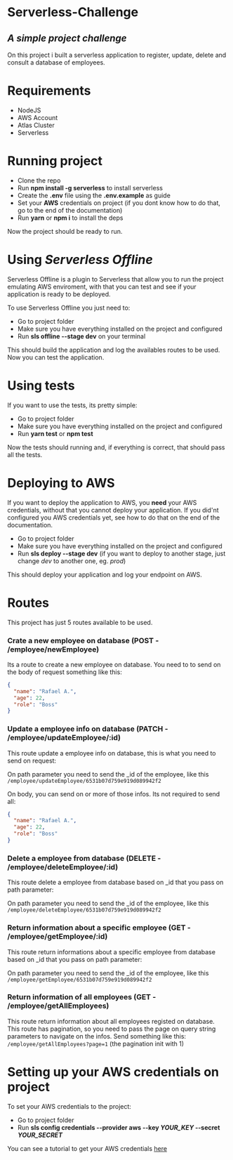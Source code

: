 # Serverless-Challenge

## _A simple project challenge_

On this project i built a serverless application to register, update, delete and consult a database of employees.

# Requirements

- NodeJS
- AWS Account
- Atlas Cluster
- Serverless

# Running project

- Clone the repo
- Run **npm install -g serverless** to install serverless
- Create the **.env** file using the **.env.example** as guide
- Set your **AWS** credentials on project (if you dont know how to do that, go to the end of the documentation)
- Run **yarn** or **npm i** to install the deps

Now the project should be ready to run.

# Using _Serverless Offline_

Serverless Offline is a plugin to Serverless that allow you to run the project emulating AWS enviroment, with that you can test and see if your application is ready to be deployed.

To use Serverless Offline you just need to:

- Go to project folder
- Make sure you have everything installed on the project and configured
- Run **sls offline --stage dev** on your terminal

This should build the application and log the availables routes to be used. Now you can test the application.

# Using tests

If you want to use the tests, its pretty simple:

- Go to project folder
- Make sure you have everything installed on the project and configured
- Run **yarn test** or **npm test**

Now the tests should running and, if everything is correct, that should pass all the tests.

# Deploying to AWS

If you want to deploy the application to AWS, you **need** your AWS credentials, without that you cannot deploy your application. If you did'nt configured you AWS credentials yet, see how to do that on the end of the documentation.

- Go to project folder
- Make sure you have everything installed on the project and configured
- Run **sls deploy --stage dev** (if you want to deploy to another stage, just change _dev_ to another one, eg. _prod_)

This should deploy your application and log your endpoint on AWS.

# Routes

This project has just 5 routes available to be used.

### Crate a new employee on database (POST - /employee/newEmployee)

Its a route to create a new employee on database. You need to to send on the body of request something like this:

```json
{
  "name": "Rafael A.",
  "age": 22,
  "role": "Boss"
}
```

### Update a employee info on database (PATCH - /employee/updateEmployee/:id)

This route update a employee info on database, this is what you need to send on request:

On path parameter you need to send the \_id of the employee, like this
`/employee/updateEmployee/6531b07d759e919d089942f2`

On body, you can send on or more of those infos. Its not required to send all:

```json
{
  "name": "Rafael A.",
  "age": 22,
  "role": "Boss"
}
```

### Delete a employee from database (DELETE - /employee/deleteEmployee/:id)

This route delete a employee from database based on \_id that you pass on path parameter:

On path parameter you need to send the \_id of the employee, like this
`/employee/deleteEmployee/6531b07d759e919d089942f2`

### Return information about a specific employee (GET - /employee/getEmployee/:id)

This route return informations about a specific employee from database based on \_id that you pass on path parameter:

On path parameter you need to send the \_id of the employee, like this
`/employee/getEmployee/6531b07d759e919d089942f2`

### Return information of all employees (GET - /employee/getAllEmployees)

This route return information about all employees registed on database. This route has pagination, so you need to pass the page on query string parameters to navigate on the infos. Send something like this:
`/employee/getAllEmployees?page=1` (the pagination init with 1)

# Setting up your AWS credentials on project

To set your AWS credentials to the project:

- Go to project folder
- Run **sls config credentials --provider aws --key _YOUR_KEY_ --secret _YOUR_SECRET_**

You can see a tutorial to get your AWS credentials [here](https://docs.aws.amazon.com/keyspaces/latest/devguide/access.credentials.html)
